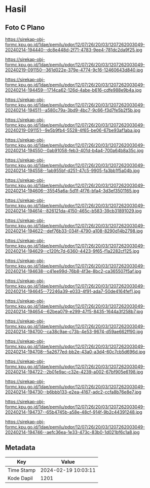 # Hasil

## Foto C Plano

https://sirekap-obj-formc.kpu.go.id/1dae/pemilu/pdpr/12/07/26/20/03/1207262003049-20240214-194440--dc8e448d-2f71-4783-9ee4-781dc2da9f25.jpg

https://sirekap-obj-formc.kpu.go.id/1dae/pemilu/pdpr/12/07/26/20/03/1207262003049-20240219-091150--361d022e-379e-4774-9c16-12460643d840.jpg

https://sirekap-obj-formc.kpu.go.id/1dae/pemilu/pdpr/12/07/26/20/03/1207262003049-20240214-194459--1714ca62-126d-4abe-b616-cdfe988e9b4a.jpg

https://sirekap-obj-formc.kpu.go.id/1dae/pemilu/pdpr/12/07/26/20/03/1207262003049-20240214-194511--a580c79a-3bd9-4bc7-9c66-f3d7fe5b2f5b.jpg

https://sirekap-obj-formc.kpu.go.id/1dae/pemilu/pdpr/12/07/26/20/03/1207262003049-20240219-091151--9e5b9fb4-5528-4f65-be06-67be93af1aba.jpg

https://sirekap-obj-formc.kpu.go.id/1dae/pemilu/pdpr/12/07/26/20/03/1207262003049-20240214-194550--0ab91058-feb3-401d-b4a4-700a64b8a35c.jpg

https://sirekap-obj-formc.kpu.go.id/1dae/pemilu/pdpr/12/07/26/20/03/1207262003049-20240214-194558--1ab955bf-d251-47c5-9905-fa3bb1f5a04b.jpg

https://sirekap-obj-formc.kpu.go.id/1dae/pemilu/pdpr/12/07/26/20/03/1207262003049-20240214-194606--35545a6a-5d1f-4f76-bfa4-3d3ef3501165.jpg

https://sirekap-obj-formc.kpu.go.id/1dae/pemilu/pdpr/12/07/26/20/03/1207262003049-20240214-194614--826121da-4150-465c-b583-39cb31891029.jpg

https://sirekap-obj-formc.kpu.go.id/1dae/pemilu/pdpr/12/07/26/20/03/1207262003049-20240214-194622--def76b33-034f-4790-a108-8290d14b2798.jpg

https://sirekap-obj-formc.kpu.go.id/1dae/pemilu/pdpr/12/07/26/20/03/1207262003049-20240214-194629--c120fc7d-6360-4423-9f65-f1a2282cf125.jpg

https://sirekap-obj-formc.kpu.go.id/1dae/pemilu/pdpr/12/07/26/20/03/1207262003049-20240214-194638--c41ee99d-76b8-4f3e-8bc2-ca365507f5af.jpg

https://sirekap-obj-formc.kpu.go.id/1dae/pemilu/pdpr/12/07/26/20/03/1207262003049-20240214-194645--72246a39-e033-4f91-ada7-50de4164fef1.jpg

https://sirekap-obj-formc.kpu.go.id/1dae/pemilu/pdpr/12/07/26/20/03/1207262003049-20240214-194654--62bea079-e299-47f5-8435-1644a3f258b7.jpg

https://sirekap-obj-formc.kpu.go.id/1dae/pemilu/pdpr/12/07/26/20/03/1207262003049-20240214-194700--ca38c9ae-c73b-4e53-9674-d59ae662ff90.jpg

https://sirekap-obj-formc.kpu.go.id/1dae/pemilu/pdpr/12/07/26/20/03/1207262003049-20240214-194708--5a2677ed-bb2e-43a0-a3d4-60c7cb5d696d.jpg

https://sirekap-obj-formc.kpu.go.id/1dae/pemilu/pdpr/12/07/26/20/03/1207262003049-20240214-194722--2b01e9ac-c32e-4239-a002-67bf905e6198.jpg

https://sirekap-obj-formc.kpu.go.id/1dae/pemilu/pdpr/12/07/26/20/03/1207262003049-20240214-194730--b6bbb133-e2ea-4167-adc2-ccfa8b76e8e7.jpg

https://sirekap-obj-formc.kpu.go.id/1dae/pemilu/pdpr/12/07/26/20/03/1207262003049-20240214-194737--65b4745b-a58e-48cf-914f-9b2c44391248.jpg

https://sirekap-obj-formc.kpu.go.id/1dae/pemilu/pdpr/12/07/26/20/03/1207262003049-20240214-194746--aefc36ea-1e33-473c-83b0-1d021bf6c1a8.jpg


## Metadata

| Key        | Value               |
| ---------- | ------------------- |
| Time Stamp | 2024-02-19 10:03:11 |
| Kode Dapil | 1201                |



